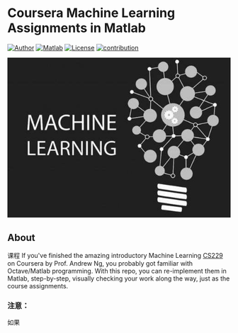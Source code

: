 # Coursera Machine Learning Assignments in Matlab
[![Author](https://img.shields.io/badge/author-SHIMengjie-red.svg)](https://github.com/SHIMengjie/Machine-Learning-Andrew-Ng-Matlab) [![Matlab](https://img.shields.io/badge/Matlab-2017b-green.svg)]() [![License](https://img.shields.io/github/license/mashape/apistatus.svg)]() [![contribution](https://img.shields.io/badge/contribution-welcome-brightgreen.svg)]()

![title-image](title_image.png)

## About
课程
If you've finished the amazing introductory Machine Learning [CS229](http://cs229.stanford.edu/) on Coursera by Prof. Andrew Ng, you probably got familiar with Octave/Matlab programming. With this repo, you can re-implement them in Matlab, step-by-step, visually checking your work along the way, just as the course assignments.
### 注意：
如果

